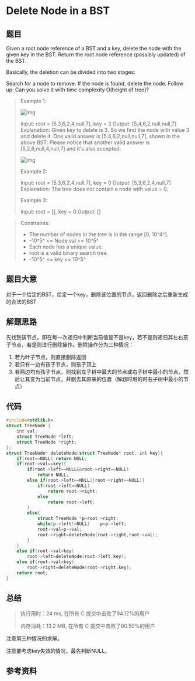 # Delete Node in a BST

## 题目

Given a root node reference of a BST and a key, delete the node with the given key in the BST. Return the root node reference (possibly updated) of the BST.

Basically, the deletion can be divided into two stages:

Search for a node to remove.
If the node is found, delete the node.
Follow up: Can you solve it with time complexity O(height of tree)?


> Example 1:
>
> ![img](https://assets.leetcode.com/uploads/2020/09/04/del_node_1.jpg)
>
> Input: root = [5,3,6,2,4,null,7], key = 3
> Output: [5,4,6,2,null,null,7]
> Explanation: Given key to delete is 3. So we find the node with value 3 and delete it.
> One valid answer is [5,4,6,2,null,null,7], shown in the above BST.
> Please notice that another valid answer is [5,2,6,null,4,null,7] and it's also accepted.
>
> ![img](https://assets.leetcode.com/uploads/2020/09/04/del_node_supp.jpg)
>
> Example 2:
>
> Input: root = [5,3,6,2,4,null,7], key = 0
> Output: [5,3,6,2,4,null,7]
> Explanation: The tree does not contain a node with value = 0.
>
> 
>
> Example 3:
>
> Input: root = [], key = 0
> Output: []

> Constraints:
>
> + The number of nodes in the tree is in the range [0, 10^4^].
> + -10^5^ <= Node.val <= 10^5^
> + Each node has a unique value.
> + root is a valid binary search tree.
> + -10^5^ <= key <= 10^5^

## 题目大意

对于一个给定的BST，给定一个key，删除该位置的节点，返回删除之后重新生成的合法的BST

## 解题思路

先找到该节点，即在每一次递归中判断当前值是不是key，若不是则递归其左右孩子节点，若是则进行删除操作。删除操作分为三种情况：

1. 若为叶子节点，则直接删除返回
2. 若只有一边有孩子节点，则孩子顶上
3. 若两边均有孩子节点，则找到左子树中最大的节点或右子树中最小的节点，然后让其变为当前节点，并删去其原来的位置（解题时用的时右子树中最小的节点）

## 代码

```c
#include<stdlib.h>
struct TreeNode {
    int val;
    struct TreeNode *left;
    struct TreeNode *right;
};
struct TreeNode* deleteNode(struct TreeNode* root, int key){
    if(root==NULL) return NULL;
    if(root->val==key){
        if(root->left==NULL&&root->right==NULL)
            return NULL;
        else if(root->left==NULL||root->right==NULL){
            if(root->left==NULL)
                return root->right;
            else
                return root->left;
        }
        else{
            struct TreeNode *p=root->right;
            while(p->left!=NULL)    p=p->left;
            root->val=p->val;
            root->right=deleteNode(root->right,root->val);
        }
    }
    else if(root->val>key)
        root->left=deleteNode(root->left,key);
    else if(root->val<key)
        root->right=deleteNode(root->right,key);
    return root;
}
```

## 总结

> 执行用时：24 ms, 在所有 C 提交中击败了94.12%的用户
>
> 内存消耗：13.2 MB, 在所有 C 提交中击败了90.50%的用户

注意第三种情况的求解。

注意要考虑key失效的情况，最先判断NULL。

## 参考资料



